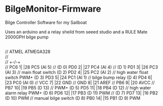 # BilgeMonitor-Firmware
Bilge Controller Software for my Sailboat

Uses an arduino and a relay sheild from seeed studio and a RULE Mate 2000GPH bilge pump


<br> // ATMEL ATMEGA328
<br>//
<br>//									                                +-\/-+
<br>//									                          PC6  1|    |28  PC5 (AI 5)
//									                    (D 0) PD0  2|    |27  PC4 (AI 4)
//									                    (D 1) PD1  3|    |26  PC3 (AI 3)
//			main float switch		            (D 2) PD2  4|    |25  PC2 (AI 2)
//			high water float switch	   PWM+ (D 3) PD3  5|    |24  PC1 (AI 1)
//			bilge bump relay		            (D 4) PD4  6|    |23  PC0 (AI 0)
//									                          VCC  7|    |22  GND
//									                          GND  8|    |21  AREF
//									                          PB6  9|    |20  AVCC
//									                          PB7 10|    |19  PB5 (D 13)
//									               PWM+ (D 5) PD5 11|    |18  PB4 (D 12)
//			high water alarm relay	   PWM+ (D 6) PD6 12|    |17  PB3 (D 11) PWM
//									                    (D 7) PD7 13|    |16  PB2 (D 10) PWM
//			manual bilge switch		          (D 8) PB0 14|    |15  PB1 (D 9) PWM
